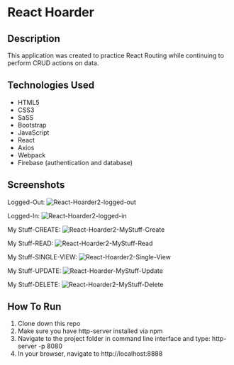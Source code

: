 # React Hoarder

## Description
This application was created to practice React Routing while continuing to perform CRUD actions on data.

## Technologies Used
* HTML5
* CSS3
* SaSS
* Bootstrap
* JavaScript
* React
* Axios
* Webpack
* Firebase (authentication and database)

## Screenshots
Logged-Out:
![React-Hoarder2-logged-out](https://user-images.githubusercontent.com/51214463/84683748-4bce6d80-aefd-11ea-8815-4ee6a9486aba.PNG)

Logged-In:
![React-Hoarder2-logged-in](https://user-images.githubusercontent.com/51214463/84683810-656fb500-aefd-11ea-9a0d-9201e8d75a2b.PNG)

My Stuff-CREATE:
![React-Hoarder2-MyStuff-Create](https://user-images.githubusercontent.com/51214463/84684111-cf885a00-aefd-11ea-8255-09192a610f22.PNG)

My Stuff-READ:
![React-Hoarder2-MyStuff-Read](https://user-images.githubusercontent.com/51214463/84684170-e7f87480-aefd-11ea-90a1-c994af04380b.PNG)

My Stuff-SINGLE-VIEW:
![React-Hoarder2-Single-View](https://user-images.githubusercontent.com/51214463/84684475-50dfec80-aefe-11ea-9fb5-a28b145cfaaf.PNG)

My Stuff-UPDATE:
![React-Hoarder-MyStuff-Update](https://user-images.githubusercontent.com/51214463/84684235-02cae900-aefe-11ea-92dc-6373e2ff7739.PNG)

My Stuff-DELETE:
![React-Hoarder2-MyStuff-Delete](https://user-images.githubusercontent.com/51214463/84684313-1d9d5d80-aefe-11ea-8fd8-ba840a35e838.PNG)

## How To Run
1. Clone down this repo
2. Make sure you have http-server installed via npm
3. Navigate to the project folder in command line interface and type: http-server -p 8080
4. In your browser, navigate to http://localhost:8888
